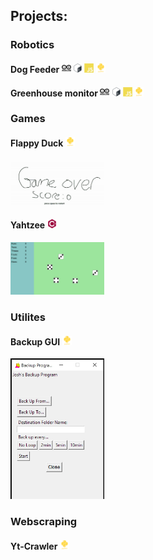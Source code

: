## Projects:

### Robotics

#### Dog Feeder <img src="icons/arduino/arduino-plain-wordmark.svg" width=15px></img> <img src="icons/bash/bash-plain.svg" width=15px></img> <img src="icons/javascript/javascript-plain.svg" width=15px></img> <img src="icons/python/python-plain-wordmark.svg" width=15px></img>


#### Greenhouse monitor <img src="icons/arduino/arduino-plain-wordmark.svg" width=15px></img> <img src="icons/bash/bash-plain.svg" width=15px></img> <img src="icons/javascript/javascript-plain.svg" width=15px></img> <img src="icons/python/python-plain-wordmark.svg" width=15px></img>

### Games

#### Flappy Duck <img src="icons/python/python-plain-wordmark.svg" width=15px></img>
<img src="media/flappybird.gif" width=150></img>

#### Yahtzee <img src="icons/cplusplus/cplusplus-plain.svg" width=15px></img>
<img src="media/yahtzee.gif" width=150></img>

### Utilites

#### Backup GUI <img src="icons/python/python-plain-wordmark.svg" height=15px></img>
<img src="media/backupprogram.jpg" width=150></img>

### Webscraping 

#### Yt-Crawler <img src="icons/python/python-plain-wordmark.svg" width=15px></img>

